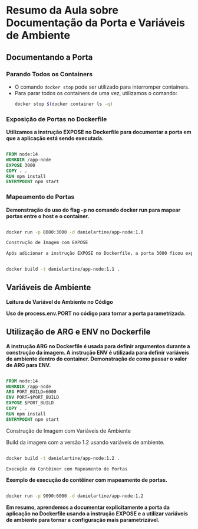 # Resumo da Aula sobre Documentação da Porta e Variáveis de Ambiente

## Documentando a Porta

### Parando Todos os Containers
- O comando `docker stop` pode ser utilizado para interromper containers.
- Para parar todos os containers de uma vez, utilizamos o comando:
  ```bash
  docker stop $(docker container ls -q)

### Exposição de Portas no Dockerfile

**Utilizamos a instrução EXPOSE no Dockerfile para documentar a porta em que a aplicação está sendo executada.**

```dockerfile

FROM node:14
WORKDIR /app-node
EXPOSE 3000
COPY . .
RUN npm install
ENTRYPOINT npm start
```
### Mapeamento de Portas

**Demonstração do uso do flag -p no comando docker run para mapear portas entre o host e o container.**

```bash

docker run -p 8080:3000 -d danielartine/app-node:1.0

Construção de Imagem com EXPOSE

Após adicionar a instrução EXPOSE no Dockerfile, a porta 3000 ficou explicitamente documentada.

```
```bash

docker build -t danielartine/app-node:1.1 .
```

## Variáveis de Ambiente
**Leitura de Variável de Ambiente no Código**

**Uso de process.env.PORT no código para tornar a porta parametrizada.**
## Utilização de ARG e ENV no Dockerfile

**A instrução ARG no Dockerfile é usada para definir argumentos durante a construção da imagem. A instrução ENV é utilizada para definir variáveis de ambiente dentro do container. Demonstração de como passar o valor de ARG para ENV.**

```dockerfile

FROM node:14
WORKDIR /app-node
ARG PORT_BUILD=6000
ENV PORT=$PORT_BUILD
EXPOSE $PORT_BUILD
COPY . .
RUN npm install
ENTRYPOINT npm start
```
Construção de Imagem com Variáveis de Ambiente

Build da imagem com a versão 1.2 usando variáveis de ambiente.

```bash

docker build -t danielartine/app-node:1.2 .

Execução do Contêiner com Mapeamento de Portas
```
**Exemplo de execução do contêiner com mapeamento de portas.**

```bash

docker run -p 9090:6000 -d danielartine/app-node:1.2
```
**Em resumo, aprendemos a documentar explicitamente a porta da aplicação no Dockerfile usando a instrução EXPOSE e a utilizar variáveis de ambiente para tornar a configuração mais parametrizável.**